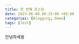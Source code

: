 ```yaml
---
title: 첫 번째 포스팅
date: 2023-06-08 06:33:00 +09:00
categories: [Blogging, Demo]
tags: [test]
---
```

안녕하세용